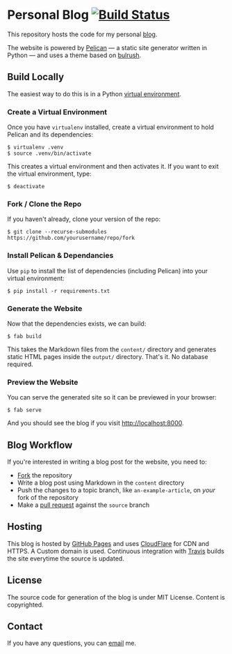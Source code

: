 # Personal Blog [![Build Status](https://travis-ci.org/amitness/amitness.github.io.svg?branch=source)](https://travis-ci.org/amitness/amitness.github.io)

This repository hosts the code for my personal [blog](https://amitness.com).

The website is powered by [Pelican](http://getpelican.com/) — a static site generator written in Python — and uses a theme based on [bulrush](https://github.com/amitness/bulrush).


## Build Locally

The easiest way to do this is in a Python [virtual environment](http://docs.python-guide.org/en/latest/dev/virtualenvs/). 

### Create a Virtual Environment

Once you have `virtualenv` installed, create a virtual environment to hold Pelican and its dependencies:

    $ virtualenv .venv
    $ source .venv/bin/activate

This creates a virtual environment and then activates it. If you want to exit the virtual environment, type:

    $ deactivate

### Fork / Clone the Repo

If you haven't already, clone your version of the repo:

    $ git clone --recurse-submodules https://github.com/yourusername/repo/fork

### Install Pelican & Dependancies

Use `pip` to install the list of dependencies (including Pelican) into your virtual environment:

    $ pip install -r requirements.txt

### Generate the Website

Now that the dependencies exists, we can build:

    $ fab build

This takes the Markdown files from the `content/` directory and generates static HTML pages inside the `output/` directory. That's it. No database required.

### Preview the Website

You can serve the generated site so it can be previewed in your browser:

    $ fab serve

And you should see the blog if you visit [http://localhost:8000](http://localhost:8000).

## Blog Workflow

If you're interested in writing a blog post for the website, you need to:

- [Fork](https://github.com/amitness/amitness.github.io/fork) the repository
- Write a blog post using Markdown in the `content` directory
- Push the changes to a topic branch, like `an-example-article`, on *your* fork of the repository
- Make a [pull request](https://help.github.com/articles/using-pull-requests/) against the `source` branch


## Hosting

This blog is hosted by [GitHub Pages](https://pages.github.com/) and uses [CloudFlare](https://www.cloudflare.com) for CDN and HTTPS. A Custom domain is used. Continuous integration with [Travis](https://travis-ci.org) builds the site everytime the source is updated.

## License
The source code for generation of the blog is under MIT License. Content is copyrighted.

## Contact

If you have any questions, you can [email](mailto:meamitkc@gmail.com) me.
